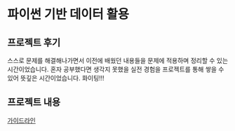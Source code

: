# 파이썬 기반 데이터 활용

## 프로젝트 후기
스스로 문제를 해결해나가면서 이전에 배웠던 내용들을 문제에 적용하며 정리할 수 있는 시간이었습니다.
혼자 공부했다면 생각지 못했을 실전 경험을 프로젝트를 통해 쌓을 수 있어 뜻깊은 시간이었습니다.
화이팅!!!

## 프로젝트 내용
[가이드라인](https://github.com/whatareyoudoingz/TIL/blob/master/projects/project1/%ED%94%84%EB%A1%9C%EC%A0%9D%ED%8A%B8%20%EA%B0%80%EC%9D%B4%EB%93%9C.md)